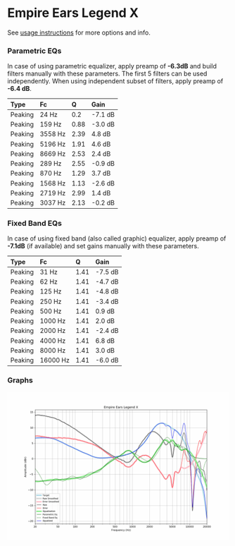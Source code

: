 # Empire Ears Legend X
See [usage instructions](https://github.com/jaakkopasanen/AutoEq#usage) for more options and info.

### Parametric EQs
In case of using parametric equalizer, apply preamp of **-6.3dB** and build filters manually
with these parameters. The first 5 filters can be used independently.
When using independent subset of filters, apply preamp of **-6.4 dB**.

| Type    | Fc      |    Q | Gain    |
|:--------|:--------|:-----|:--------|
| Peaking | 24 Hz   | 0.2  | -7.1 dB |
| Peaking | 159 Hz  | 0.88 | -3.0 dB |
| Peaking | 3558 Hz | 2.39 | 4.8 dB  |
| Peaking | 5196 Hz | 1.91 | 4.6 dB  |
| Peaking | 8669 Hz | 2.53 | 2.4 dB  |
| Peaking | 289 Hz  | 2.55 | -0.9 dB |
| Peaking | 870 Hz  | 1.29 | 3.7 dB  |
| Peaking | 1568 Hz | 1.13 | -2.6 dB |
| Peaking | 2719 Hz | 2.99 | 1.4 dB  |
| Peaking | 3037 Hz | 2.13 | -0.2 dB |

### Fixed Band EQs
In case of using fixed band (also called graphic) equalizer, apply preamp of **-7.1dB**
(if available) and set gains manually with these parameters.

| Type    | Fc       |    Q | Gain    |
|:--------|:---------|:-----|:--------|
| Peaking | 31 Hz    | 1.41 | -7.5 dB |
| Peaking | 62 Hz    | 1.41 | -4.7 dB |
| Peaking | 125 Hz   | 1.41 | -4.8 dB |
| Peaking | 250 Hz   | 1.41 | -3.4 dB |
| Peaking | 500 Hz   | 1.41 | 0.9 dB  |
| Peaking | 1000 Hz  | 1.41 | 2.0 dB  |
| Peaking | 2000 Hz  | 1.41 | -2.4 dB |
| Peaking | 4000 Hz  | 1.41 | 6.8 dB  |
| Peaking | 8000 Hz  | 1.41 | 3.0 dB  |
| Peaking | 16000 Hz | 1.41 | -6.0 dB |

### Graphs
![](./Empire%20Ears%20Legend%20X.png)